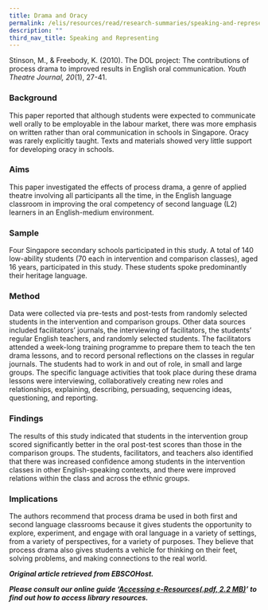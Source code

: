 ```yaml
---
title: Drama and Oracy
permalink: /elis/resources/read/research-summaries/speaking-and-representing/drama-and-oracy/
description: ""
third_nav_title: Speaking and Representing
---
```

Stinson, M., & Freebody, K. (2010). The DOL project: The contributions of process drama to improved results in English oral communication. _Youth Theatre Journal, 20_(1), 27-41.

### Background

This paper reported that although students were expected to communicate well orally to be employable in the labour market, there was more emphasis on written rather than oral communication in schools in Singapore. Oracy was rarely explicitly taught. Texts and materials showed very little support for developing oracy in schools.

### Aims

This paper investigated the effects of process drama, a genre of applied theatre involving all participants all the time, in the English language classroom in improving the oral competency of second language (L2) learners in an English-medium environment.

### Sample

Four Singapore secondary schools participated in this study. A total of 140 low-ability students (70 each in intervention and comparison classes), aged 16 years, participated in this study. These students spoke predominantly their heritage language.

### Method

Data were collected via pre-tests and post-tests from randomly selected students in the intervention and comparison groups. Other data sources included facilitators’ journals, the interviewing of facilitators, the students’ regular English teachers, and randomly selected students. The facilitators attended a week-long training programme to prepare them to teach the ten drama lessons, and to record personal reflections on the classes in regular journals. The students had to work in and out of role, in small and large groups. The specific language activities that took place during these drama lessons were interviewing, collaboratively creating new roles and relationships, explaining, describing, persuading, sequencing ideas, questioning, and reporting.

### Findings

The results of this study indicated that students in the intervention group scored significantly better in the oral post-test scores than those in the comparison groups. The students, facilitators, and teachers also identified that there was increased confidence among students in the intervention classes in other English-speaking contexts, and there were improved relations within the class and across the ethnic groups.

### Implications

The authors recommend that process drama be used in both first and second language classrooms because it gives students the opportunity to explore, experiment, and engage with oral language in a variety of settings, from a variety of perspectives, for a variety of purposes. They believe that process drama also gives students a vehicle for thinking on their feet, solving problems, and making connections to the real world.

_**Original article retrieved from EBSCOHost.**_  

_**Please consult our online guide ‘**__**[Accessing e-Resources(.pdf, 2.2 MB)](https://academyofsingaporeteachers-moe-edu-sg-admin.cwp.sg/elis/resources/read/research-summaries/speaking-and-representing/18e45074-6b1b-4ac7-811f-1a8da16c4f81 "Accessing e-Resources")**__**’ to find out how to access library resources.**_
